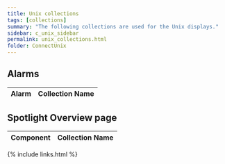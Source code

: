 ```yaml
---
title: Unix collections
tags: [collections]
summary: "The following collections are used for the Unix displays."
sidebar: c_unix_sidebar
permalink: unix_collections.html
folder: ConnectUnix
---
```



## Alarms

Alarm     | Collection Name
----------|----------------


## Spotlight Overview page

Component | Collection Name
----------|----------------


{% include links.html %}
